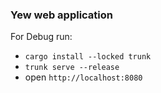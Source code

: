 ### Yew web application
For Debug run:
* `cargo install --locked trunk`
* `trunk serve --release`
* open `http://localhost:8080`

